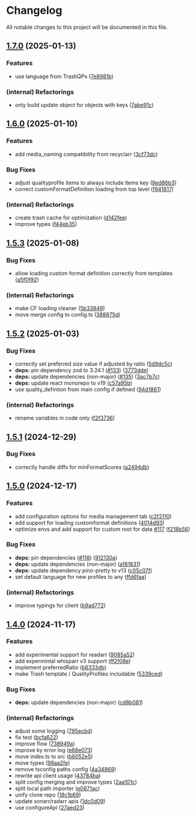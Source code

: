 # Changelog

All notable changes to this project will be documented in this file.

## [1.7.0](https://github.com/raydak-labs/configarr/compare/v1.6.0...v1.7.0) (2025-01-13)

### Features

- use language from TrashQPs ([7e8981b](https://github.com/raydak-labs/configarr/commit/7e8981b54d5296e1dc9830e4ab7342a948c66fc0))

### (internal) Refactorings

- only build update object for objects with keys ([7abe91c](https://github.com/raydak-labs/configarr/commit/7abe91cb9438fb43ff16d92edb1ae7d2e8693e39))

## [1.6.0](https://github.com/raydak-labs/configarr/compare/v1.5.3...v1.6.0) (2025-01-10)

### Features

- add media_naming compatibility from recyclarr ([3cf73dc](https://github.com/raydak-labs/configarr/commit/3cf73dc2cbbff6fabd1b6e82a9b5b813a307ef26))

### Bug Fixes

- adjust qualityprofile items to always include items key ([9ed86b3](https://github.com/raydak-labs/configarr/commit/9ed86b306c1e8c26bbc4a8c466acf3c84f0240d3))
- correct customFormatDefinition loading from top level ([f841617](https://github.com/raydak-labs/configarr/commit/f841617c282d0426625824a7b36939df688854ce))

### (internal) Refactorings

- create trash cache for optimization ([d142fee](https://github.com/raydak-labs/configarr/commit/d142feeda4dcccc0649d4c0ce2d65836d23640bc))
- improve types ([f44eb35](https://github.com/raydak-labs/configarr/commit/f44eb3521401ef44943b71e0921c52e97a3ca2d9))

## [1.5.3](https://github.com/raydak-labs/configarr/compare/v1.5.2...v1.5.3) (2025-01-08)

### Bug Fixes

- allow loading custom format definition correctly from templates ([a5f0f92](https://github.com/raydak-labs/configarr/commit/a5f0f9211b6eac001b9467476aab2a19c93ec6aa))

### (internal) Refactorings

- make CF loading cleaner ([5b33849](https://github.com/raydak-labs/configarr/commit/5b33849e8d30d53e38c2503c33d319035d02b9a0))
- move merge config to config.ts ([388875d](https://github.com/raydak-labs/configarr/commit/388875dd2240866b071df67d3560e5d461bc2bb7))

## [1.5.2](https://github.com/raydak-labs/configarr/compare/v1.5.1...v1.5.2) (2025-01-03)

### Bug Fixes

- correctly set preferred size value if adjusted by ratio ([5d9dc5c](https://github.com/raydak-labs/configarr/commit/5d9dc5c652f9288063391bb5317f31ad2a9d50dc))
- **deps:** pin dependency zod to 3.24.1 ([#133](https://github.com/raydak-labs/configarr/issues/133)) ([3773dde](https://github.com/raydak-labs/configarr/commit/3773ddeb7ffecb7bc979d5fa27f6f091f983e983))
- **deps:** update dependencies (non-major) ([#135](https://github.com/raydak-labs/configarr/issues/135)) ([3ac7b7c](https://github.com/raydak-labs/configarr/commit/3ac7b7c5cad63ac3acc99a3cd95fe3c9854634f6))
- **deps:** update react monorepo to v19 ([c57a95b](https://github.com/raydak-labs/configarr/commit/c57a95b2394875843d2554d4a1fb910ca32a96be))
- use quality_defintion from main config if defined ([94d1861](https://github.com/raydak-labs/configarr/commit/94d186160832a2249dfa7626d532a690d91ea72a))

### (internal) Refactorings

- rename variables in code only ([f2f3736](https://github.com/raydak-labs/configarr/commit/f2f37362153bbc09b8633f710b506ed5d26d9db5))

## [1.5.1](https://github.com/raydak-labs/configarr/compare/v1.5.0...v1.5.1) (2024-12-29)

### Bug Fixes

- correctly handle diffs for minFormatScores ([a2494db](https://github.com/raydak-labs/configarr/commit/a2494db839f283d9b0b16b18584b7b745af65e20))

## [1.5.0](https://github.com/raydak-labs/configarr/compare/v1.4.0...v1.5.0) (2024-12-17)

### Features

- add configuration options for media management tab ([c2f2110](https://github.com/raydak-labs/configarr/commit/c2f2110f58f05cd7400ad12f0dc7bf77b0343d3c))
- add support for loading customformat definitions ([4014d93](https://github.com/raydak-labs/configarr/commit/4014d938f5ab4b747be90c5a65e180941a3dcbdb))
- optimize envs and add support for custom root for data [#117](https://github.com/raydak-labs/configarr/issues/117) ([f218b56](https://github.com/raydak-labs/configarr/commit/f218b56cf6b43e0508efa1f061223c264985bc1e))

### Bug Fixes

- **deps:** pin dependencies ([#118](https://github.com/raydak-labs/configarr/issues/118)) ([912130a](https://github.com/raydak-labs/configarr/commit/912130a347ff7e06f012778c87a72db20e8aee2b))
- **deps:** update dependencies (non-major) ([a181831](https://github.com/raydak-labs/configarr/commit/a181831ad10b30b945683a1d0f005a6ed54d64c7))
- **deps:** update dependency pino-pretty to v13 ([c05c07f](https://github.com/raydak-labs/configarr/commit/c05c07f1241c0c0f47f916071b9c426883b2117e))
- set default language for new profiles to any ([ffd6faa](https://github.com/raydak-labs/configarr/commit/ffd6faae718df8e13e520db8bf7d4525bcc31d5b))

### (internal) Refactorings

- improve typings for client ([b9ad772](https://github.com/raydak-labs/configarr/commit/b9ad772418fd041f72fd9432d89bb2adf54b083b))

## [1.4.0](https://github.com/raydak-labs/configarr/compare/v1.3.0...v1.4.0) (2024-11-17)

### Features

- add experimental support for readarr ([9085a52](https://github.com/raydak-labs/configarr/commit/9085a5248199bc710187f0a9a8a4c46df43f5083))
- add expermintal whisparr v3 support ([ff2f08e](https://github.com/raydak-labs/configarr/commit/ff2f08ea551bbd1e57322a82c6705168ac256e73))
- implement preferredRatio ([b6333db](https://github.com/raydak-labs/configarr/commit/b6333db1a14a4ac68da3c74e43ac9a1a2a15179f))
- make Trash template / QualityProfiles includable ([5339ced](https://github.com/raydak-labs/configarr/commit/5339ced26ee4f5596f23a10cc93e8879efddc9e6))

### Bug Fixes

- **deps:** update dependencies (non-major) ([cd8b081](https://github.com/raydak-labs/configarr/commit/cd8b081b1432ddbc4f0695859335bee0e33760b1))

### (internal) Refactorings

- adjust some logging ([795ecbd](https://github.com/raydak-labs/configarr/commit/795ecbd2baf9dfbd0a448763b74e838d01c8c904))
- fix test ([bcfa622](https://github.com/raydak-labs/configarr/commit/bcfa62289913d1ce96a9c1ec675278e80f99e461))
- improve flow ([738949a](https://github.com/raydak-labs/configarr/commit/738949ae2df841742585a93a510b3c5849623972))
- improve ky error log ([e68e073](https://github.com/raydak-labs/configarr/commit/e68e073d986e387d362b8826e5d526f97515c35d))
- move index.ts to src ([b6052e5](https://github.com/raydak-labs/configarr/commit/b6052e5669ac21368635a670fe8e06e7e6c71f07))
- move types ([98aa2fe](https://github.com/raydak-labs/configarr/commit/98aa2feef8ed0f2579fffeb46c8262e33431c25f))
- remove tsconfig paths config ([4a34869](https://github.com/raydak-labs/configarr/commit/4a34869e6ba4f25f22180ce20606d7734e55e5a3))
- rewrite api client usage ([43784ba](https://github.com/raydak-labs/configarr/commit/43784ba3988b9dafb1a65fd63d1b2cc16c8650d9))
- split config merging and improve types ([2aa101c](https://github.com/raydak-labs/configarr/commit/2aa101cb3f16c70473c4469423eaf97f0425a18c))
- split local path importer ([e0871ac](https://github.com/raydak-labs/configarr/commit/e0871ac9443007f3bf3f8011870c1f0413022715))
- unify clone repo ([18c1b69](https://github.com/raydak-labs/configarr/commit/18c1b69b8571dd4dcd7d7973e65fe36a31c403d0))
- update sonarr/radarr apis ([1dc0d09](https://github.com/raydak-labs/configarr/commit/1dc0d094a0533d61cc078b901b0307602632ddf0))
- use configureApi ([27aed23](https://github.com/raydak-labs/configarr/commit/27aed239c93b9aab7c5cae773c821f3819b27075))
